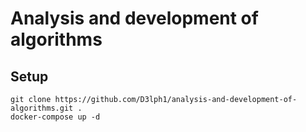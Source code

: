 # Analysis and development of algorithms

## Setup

```shell
git clone https://github.com/D3lph1/analysis-and-development-of-algorithms.git .
docker-compose up -d
```
